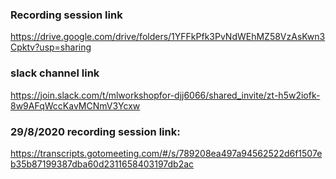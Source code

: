 ### Recording session link  
https://drive.google.com/drive/folders/1YFFkPfk3PvNdWEhMZ58VzAsKwn3Cpktv?usp=sharing
### slack channel link
https://join.slack.com/t/mlworkshopfor-djj6066/shared_invite/zt-h5w2iofk-8w9AFqWccKavMCNmV3Ycxw


### 29/8/2020 recording session link:
https://transcripts.gotomeeting.com/#/s/789208ea497a94562522d6f1507eb35b87199387dba60d2311658403197db2ac  
